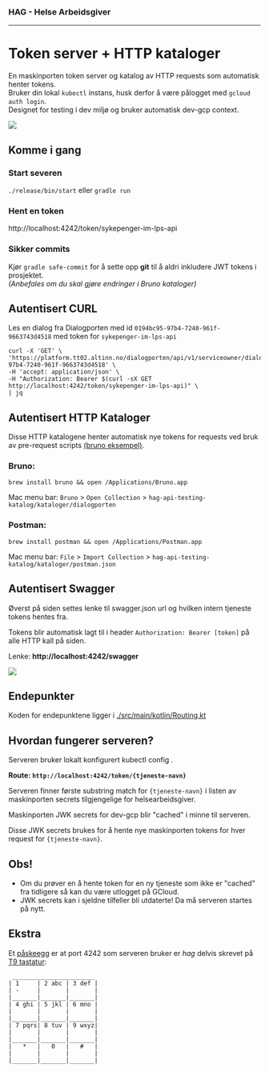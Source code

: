 ### HAG - Helse Arbeidsgiver
_________
# Token server + HTTP kataloger

En maskinporten token server og katalog av HTTP requests som automatisk henter tokens.   
Bruker din lokal `kubectl` instans, husk derfor å være pålogget med  `gcloud auth login`.  
Designet for testing i dev miljø og bruker automatisk dev-gcp context.


![](readme/token-server-diagram.png)

## Komme i gang

### Start severen

`./release/bin/start` eller `gradle run`

### Hent en token
http://localhost:4242/token/sykepenger-im-lps-api  

### Sikker commits
Kjør `gradle safe-commit` for å sette opp **git** til å aldri inkludere JWT tokens i prosjektet.  
*(Anbefales om du skal gjøre endringer i Bruno kataloger)*

## Autentisert CURL
Les en dialog fra Dialogporten med id `0194bc95-97b4-7240-961f-9663743d4518` med token for `sykepenger-im-lps-api`
```
curl -X 'GET' \
'https://platform.tt02.altinn.no/dialogporten/api/v1/serviceowner/dialogs/0194bc95-97b4-7240-961f-9663743d4518' \
-H 'accept: application/json' \
-H "Authorization: Bearer $(curl -sX GET http://localhost:4242/token/sykepenger-im-lps-api)" \
| jq
```

## Autentisert HTTP Kataloger

Disse HTTP katalogene henter automatisk nye tokens for requests ved bruk av pre-request scripts [(bruno eksempel)](./readme/bruno-prescript-eksempel.png).



### **Bruno:**
```
brew install bruno && open /Applications/Bruno.app
```
Mac menu bar: `Bruno` > `Open Collection` > `hag-api-testing-katalog/kataloger/dialogporten`

### **Postman:**
```
brew install postman && open /Applications/Postman.app
```
Mac menu bar: `File` > `Import Collection` > `hag-api-testing-katalog/kataloger/postman.json`

## Autentisert Swagger

Øverst på siden settes lenke til swagger.json url og hvilken intern tjeneste tokens hentes fra.


Tokens blir automatisk lagt til i header `Authorization: Bearer [token]` på alle HTTP kall på siden.


Lenke: **http://localhost:4242/swagger**

[![](readme/swagger-eksempel.png)](http://localhost:4242/swagger)

## Endepunkter

Koden for endepunktene ligger i [./src/main/kotlin/Routing.kt](./src/main/kotlin/Routing.kt)

## Hvordan fungerer serveren?

Serveren bruker lokalt konfigurert kubectl config .

**Route: `http://localhost:4242/token/{tjeneste-navn}`**

Serveren finner første substring match for `{tjeneste-navn}` i listen av maskinporten secrets tilgjengelige for helsearbeidsgiver.

Maskinporten JWK secrets for dev-gcp blir "cached" i minne til serveren.

Disse JWK secrets brukes for å hente nye maskinporten tokens for hver request for `{tjeneste-navn}`.


## Obs!

- Om du prøver en å hente token for en ny tjeneste som ikke er "cached" fra tidligere så kan du være utlogget på GCloud.
- JWK secrets kan i sjeldne tilfeller bli utdaterte! Da må serveren startes på nytt. 


## Ekstra

Et [påskeegg](https://www.nrk.no/filmpolitiet/et-annerledes-paskeegg-1.17237361) er at port 4242 som serveren bruker er *hag* delvis skrevet på [T9 tastatur](https://no.wikipedia.org/wiki/T9):

```
 _______________________
| 1     | 2 abc | 3 def |
| -     |       |       |
|_______|_______|_______|
| 4 ghi | 5 jkl | 6 mno |
|       |       |       |
|_______|_______|_______|
| 7 pqrs| 8 tuv | 9 wxyz|
|       |       |       |
|_______|_______|_______|
|   *   |   0   |   #   |
|       |       |       |
|_______|_______|_______|
```
